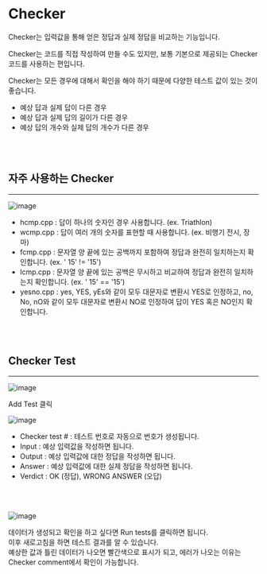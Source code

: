 # Checker

Checker는 입력값을 통해 얻은 정답과 실제 정답을 비교하는 기능입니다.  

Checker는 코드를 직접 작성하여 만들 수도 있지만, 보통 기본으로 제공되는 Checker 코드를 사용하는 편입니다.  

Checker는 모든 경우에 대해서 확인을 해야 하기 때문에 다양한 테스트 값이 있는 것이 좋습니다.
- 예상 답과 실제 답이 다른 경우
- 예상 답과 실제 답의 길이가 다른 경우
- 예상 답의 개수와 실제 답의 개수가 다른 경우

<br/>
<br/>

## 자주 사용하는 Checker
---

![image](https://user-images.githubusercontent.com/79046106/203928804-a65cb590-26c1-42ae-a64c-844d686c601f.png)

- hcmp.cpp : 답이 하나의 숫자인 경우 사용합니다. (ex. Triathlon)
- wcmp.cpp : 답이 여러 개의 숫자를 표현할 때 사용합니다. (ex. 비행기 전시, 장마)
- fcmp.cpp : 문자열 양 끝에 있는 공백까지 포함하여 정답과 완전히 일치하는지 확인합니다. (ex. ' 15' != '15')
- lcmp.cpp : 문자열 양 끝에 있는 공백은 무시하고 비교하여 정답과 완전히 일치하는지 확인합니다. (ex. ' 15' == '15')
- yesno.cpp : yes, YES, yEs와 같이 모두 대문자로 변환시 YES로 인정하고, no, No, nO와 같이 모두 대문자로 변환시 NO로 인정하여 답이 YES 혹은 NO인지 확인합니다.

<br/>
<br/>

## Checker Test
---
![image](https://user-images.githubusercontent.com/79046106/203929715-f5ad7344-094d-4fdc-96ff-600c240968ad.png)

Add Test 클릭

![image](https://user-images.githubusercontent.com/79046106/203929830-2ed0543d-08f1-40f7-957e-9d97252c3591.png)

- Checker test # : 테스트 번호로 자동으로 번호가 생성됩니다.
- Input : 예상 입력값을 작성하면 됩니다.
- Output : 예상 입력값에 대한 정답을 작성하면 됩니다.
- Answer : 예상 입력값에 대한 실제 정답을 작성하면 됩니다.
- Verdict : OK (정답), WRONG ANSWER (오답)

<br/>
<br/>

![image](https://user-images.githubusercontent.com/79046106/203931038-1ffea430-44aa-43ea-adca-82a25d4b3a2e.png)

데이터가 생성되고 확인을 하고 싶다면 Run tests를 클릭하면 됩니다.  
이후 새로고침을 하면 테스트 결과를 알 수 있습니다.  
예상한 값과 틀린 데이터가 나오면 빨간색으로 표시가 되고, 에러가 나오는 이유는 Checker comment에서 확인이 가능합니다.
